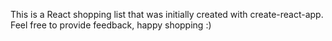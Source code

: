 This is a React shopping list that was initially created with create-react-app. Feel free to provide feedback, happy shopping :)